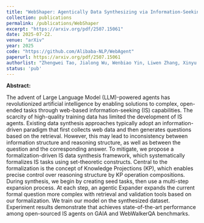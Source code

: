 ```yaml
---
title: "WebShaper: Agentically Data Synthesizing via Information-Seeking Formalization"
collection: publications
permalink: /publications/WebShaper
excerpt: "https://arxiv.org/pdf/2507.15061"
date: 2025-07-22.
venue: "arXiv"
year: 2025
code: "https://github.com/Alibaba-NLP/WebAgent"
paperurl: https://arxiv.org/pdf/2507.15061
authorlist: "Zhengwei Tao, Jialong Wu, Wenbiao Yin, Liwen Zhang, Xinyu Wang, Junkai Zhang, Baixuan Li, Haiyang Shen, Kuan Li, Yong Jiang, Pengjun Xie, Fei Huang, Jingren Zhou"
status: 'pub'
---
```

**Abstract:**

The advent of Large Language Model (LLM)-powered agents has revolutionized artificial intelligence by enabling solutions to complex, open-ended tasks through web-based information-seeking (IS) capabilities.
The scarcity of high-quality training data has limited the development of IS agents. Existing data synthesis approaches typically adopt an information-driven paradigm that first collects web data and then generates questions based on the retrieval.
However, this may lead to inconsistency between information structure and reasoning structure, as well as between the question and the corresponding answer.
To mitigate, we propose a formalization-driven IS data synthesis framework, which systematically formalizes IS tasks using set-theoretic constructs.
Central to the formalization is the concept of Knowledge Projections (KP), which enables precise control over reasoning structure by KP operation compositions. 
During synthesis, we begin by creating seed tasks, then use a multi-step expansion process.
At each step, an agentic Expander expands the current formal question more complex with retrieval and validation tools based on our formalization.
We train our model on the synthesized dataset.
Experiment results demonstrate that achieves state-of-the-art performance among open-sourced IS agents on GAIA and WebWalkerQA benchmarks. 
